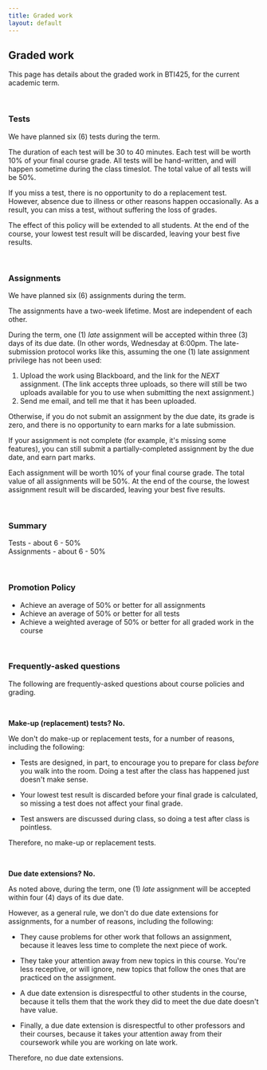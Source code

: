 ```yaml
---
title: Graded work
layout: default
---
```


## Graded work

This page has details about the graded work in BTI425, for the current academic term.

<br>

### Tests

We have planned six (6) tests during the term.

The duration of each test will be 30 to 40 minutes. Each test will be worth 10% of your final course grade. All tests will be hand-written, and will happen sometime during the class timeslot. The total value of all tests will be 50%.

If you miss a test, there is no opportunity to do a replacement test. However, absence due to illness or other reasons happen occasionally. As a result, you can miss a test, without suffering the loss of grades.

The effect of this policy will be extended to all students. At the end of the course, your lowest test result will be discarded, leaving your best five results.

<br>

### Assignments

We have planned six (6) assignments during the term.

The assignments have a two-week lifetime. Most are independent of each other. 

During the term, one (1) *late* assignment will be accepted within three (3) days of its due date. (In other words, Wednesday at 6:00pm. The late-submission protocol works like this, assuming the one (1) late assignment privilege has not been used:
1. Upload the work using Blackboard, and the link for the *NEXT* assignment. (The link accepts three uploads, so there will still be two uploads available for you to use when submitting the next assignment.) 
2. Send me email, and tell me that it has been uploaded. 

Otherwise, if you do not submit an assignment by the due date, its grade is zero, and there is no opportunity to earn marks for a late submission.

If your assignment is not complete (for example, it's missing some features), you can still submit a partially-completed assignment by the due date, and earn part marks. 

Each assignment will be worth 10% of your final course grade. The total value of all assignments will be 50%. At the end of the course, the lowest assignment result will be discarded, leaving your best five results.

<br>

### Summary

Tests - about 6 - 50%  
Assignments - about 6 - 50%  

<br>

### Promotion Policy

* Achieve an average of 50% or better for all assignments
*	Achieve an average of 50% or better for all tests
*	Achieve a weighted average of 50% or better for all graded work in the course

<br>

### Frequently-asked questions

The following are frequently-asked questions about course policies and grading. 

<br>

**Make-up (replacement) tests? No.**

We don't do make-up or replacement tests, for a number of reasons, including the following:

* Tests are designed, in part, to encourage you to prepare for class *before* you walk into the room. Doing a test after the class has happened just doesn't make sense.

* Your lowest test result is discarded before your final grade is calculated, so missing a test does not affect your final grade.

* Test answers are discussed during class, so doing a test after class is pointless.

Therefore, no make-up or replacement tests. 

<br>

**Due date extensions? No.**

As noted above, during the term, one (1) *late* assignment will be accepted within four (4) days of its due date. 

However, as a general rule, we don't do due date extensions for assignments, for a number of reasons, including the following:

* They cause problems for other work that follows an assignment, because it leaves less time to complete the next piece of work.

* They take your attention away from new topics in this course. You're less receptive, or will ignore, new topics that follow the ones that are practiced on the assignment.

* A due date extension is disrespectful to other students in the course, because it tells them that the work they did to meet the due date doesn't have value.

* Finally, a due date extension is disrespectful to other professors and their courses, because it takes your attention away from their coursework while you are working on late work.

Therefore, no due date extensions.

<br>
